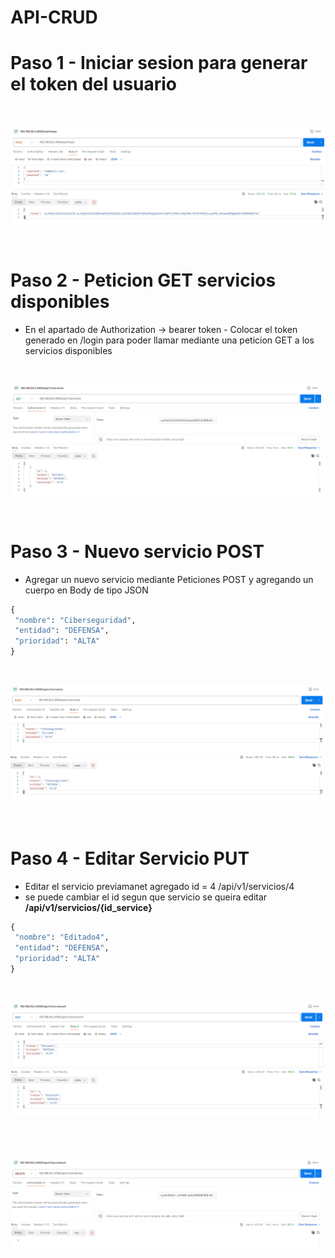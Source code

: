 # API-CRUD



# Paso 1 - Iniciar sesion para generar el token del usuario 
<br>

![img_1](img/post_login.PNG)

<br>

# Paso 2 - Peticion GET servicios disponibles
- En el apartado de Authorization -> bearer token - Colocar el token generado en /login para poder llamar mediante una peticion GET a los servicios disponibles 


<br>

![img_1](img/get_servicios_token.PNG)

<br>

# Paso 3 - Nuevo servicio POST
- Agregar un nuevo servicio mediante Peticiones POST y agregando un cuerpo en Body de tipo JSON

```cmd
{
 "nombre": "Ciberseguridad",
 "entidad": "DEFENSA",
 "prioridad": "ALTA"
}

```

<br>

![img_1](img/post_agregar_servicio_token.PNG)

<br>

# Paso 4 - Editar Servicio PUT
- Editar el servicio previamanet agregado id = 4 /api/v1/servicios/4
- se puede cambiar el id segun que servicio se queira editar **/api/v1/servicios/{id_service}**

```cmd
{
 "nombre": "Editado4",
 "entidad": "DEFENSA",
 "prioridad": "ALTA"
}

```

<br>

![img_1](img/put_editar_servicio_token.PNG)

<br>


<br>

![img_1](img/delete_borrar_servicio_token.PNG)

<br>



